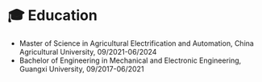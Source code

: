 # 🎓 Education
- Master of Science in Agricultural Electrification and Automation, China Agricultural University, 09/2021-06/2024
- Bachelor of Engineering in Mechanical and Electronic Engineering, Guangxi University, 09/2017-06/2021